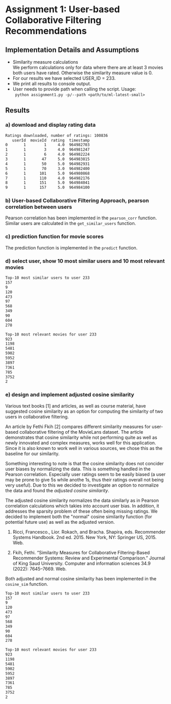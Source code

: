 # Assignment 1: User-based Collaborative Filtering Recommendations


## Implementation Details and Assumptions
- Similarity measure calculations  
We perform calculations only for data where there are at least 3 movies both users have rated. Otherwise the similarity measure value is 0.
- For our results we have selected USER_ID = 233.
- We print all results to console output.
- User needs to provide path when calling the script. Usage:  
``` python assignment1.py -p/--path <path/to/ml-latest-small>```

## Results

### a) download and display rating data

```txt
Ratings downloaded, number of ratings: 100836
   userId  movieId  rating  timestamp
0       1        1     4.0  964982703
1       1        3     4.0  964981247
2       1        6     4.0  964982224
3       1       47     5.0  964983815
4       1       50     5.0  964982931
5       1       70     3.0  964982400
6       1      101     5.0  964980868
7       1      110     4.0  964982176
8       1      151     5.0  964984041
9       1      157     5.0  964984100
```

### b) User-based Collaborative Filtering Approach, pearson correlation between users

Pearson correlation has been implemented in the `pearson_corr` function. Similar users are calculated in the `get_similar_users` function.

### c) prediction function for movie scores

The prediction function is implemented in the `predict` function.

### d) select user, show 10 most similar users and 10 most relevant movies

```txt
Top-10 most similar users to user 233
157
9
120
473
97
568
349
90
604
278

Top-10 most relevant movies for user 233
923
1198
5481
5902
5952
3897
7361
785
3752
2
```

### e) design and implement adjusted cosine similarity

Various text books [1] and articles, as well as course material, have suggested cosine similarity as an option for computing the similarity of two users in collaborative filtering. 

An article by Fethi Fkih [2] compares different similarity measures for user-based collaborative filtering of the MovieLans dataset. The article demonstrates that cosine similarity while not performing quite as well as newly innovated and complex measures, works well for this application. Since it is also known to work well in various sources, we chose this as the baseline for our similarity.

Something interesting to note is that the cosine similarity does not concider user biases by normalizing the data. This is something handled in the Pearson correlation. Especially user ratings seem to be easily biased (a user may be prone to give 5s while anothe 1s, thus their ratings overall not being very useful). Due to this we decided to investigate an option to normalize the data and found the *adjusted cosine similarity*. 

The adjusted cosine similarity normalizes the data similarly as in Pearson correlation calculations which takies into account user bias. In addition, it addresses the sparsity problem of these often being missing ratings. We decided to implement both the "normal" cosine similarity function (for potential future use) as well as the adjusted version.

1. Ricci, Francesco., Lior. Rokach, and Bracha. Shapira, eds. Recommender Systems Handbook. 2nd ed. 2015. New York, NY: Springer US, 2015. Web.

2. Fkih, Fethi. “Similarity Measures for Collaborative Filtering-Based Recommender Systems: Review and Experimental Comparison.” Journal of King Saud University. Computer and information sciences 34.9 (2022): 7645–7669. Web.


Both adjusted and normal cosine similarity has been implemented in the `cosine_sim` function. 

```txt
Top-10 most similar users to user 233
157
9
120
473
97
568
349
90
604
278

Top-10 most relevant movies for user 233
923
1198
5481
5902
5952
3897
7361
785
3752
2
```
